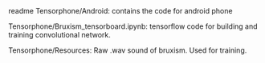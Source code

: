 <snippet>
  <content><![CDATA[
  # ${1:Tensorphone}
The purpose of this project is to develop an android app that can recognize the sounds of teeth grinding. The model is pre-trained using a convolutional network with Tensorflow's python api, the code is provided in Bruxism_tensorboard.ipynb, the raw .wav files can be downloaded from the dropbox [link](https://www.dropbox.com/sh/e6x6emcvggx69nl/AADiigi8h_fbonUwJ9dy-Rc3a?dl=0). Each .wav file is labeled with 1 second segments of teethgrinding. In addition.
## Installation
TODO: Describe the installation process
## Usage
TODO: Write usage instructions
## Contributing
1. Fork it!
2. Create your feature branch: `git checkout -b my-new-feature`
3. Commit your changes: `git commit -am 'Add some feature'`
4. Push to the branch: `git push origin my-new-feature`
5. Submit a pull request :D
## History
TODO: Write history
## Credits
TODO: Write credits
## License
TODO: Write license
]]></content>
  <tabTrigger>readme</tabTrigger>
</snippet>
Tensorphone/Android: contains the code for android phone

Tensorphone/Bruxism_tensorboard.ipynb: tensorflow code for building and training convolutional network. 

Tensorphone/Resources: Raw .wav sound of bruxism. Used for training. 
